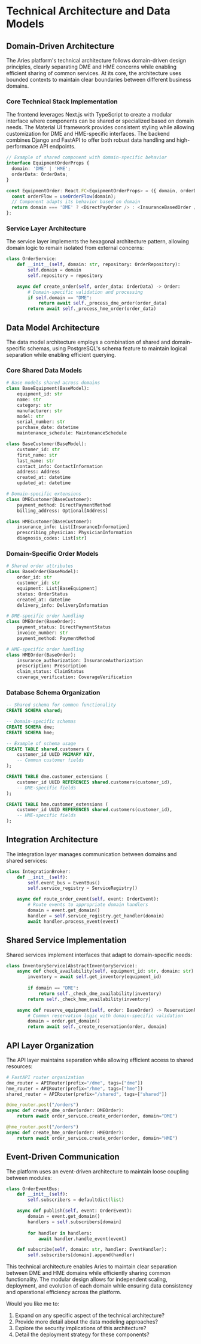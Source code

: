 # Technical Architecture and Data Models

## Domain-Driven Architecture

The Aries platform's technical architecture follows domain-driven design principles, clearly separating DME and HME concerns while enabling efficient sharing of common services. At its core, the architecture uses bounded contexts to maintain clear boundaries between different business domains.

### Core Technical Stack Implementation

The frontend leverages Next.js with TypeScript to create a modular interface where components can be shared or specialized based on domain needs. The Material UI framework provides consistent styling while allowing customization for DME and HME-specific interfaces. The backend combines Django and FastAPI to offer both robust data handling and high-performance API endpoints.

```typescript
// Example of shared component with domain-specific behavior
interface EquipmentOrderProps {
  domain: 'DME' | 'HME';
  orderData: OrderData;
}

const EquipmentOrder: React.FC<EquipmentOrderProps> = ({ domain, orderData }) => {
  const orderFlow = useOrderFlow(domain);
  // Component adapts its behavior based on domain
  return domain === 'DME' ? <DirectPayOrder /> : <InsuranceBasedOrder />;
};
```

### Service Layer Architecture

The service layer implements the hexagonal architecture pattern, allowing domain logic to remain isolated from external concerns:

```python
class OrderService:
    def __init__(self, domain: str, repository: OrderRepository):
        self.domain = domain
        self.repository = repository

    async def create_order(self, order_data: OrderData) -> Order:
        # Domain-specific validation and processing
        if self.domain == "DME":
            return await self._process_dme_order(order_data)
        return await self._process_hme_order(order_data)
```

## Data Model Architecture

The data model architecture employs a combination of shared and domain-specific schemas, using PostgreSQL's schema feature to maintain logical separation while enabling efficient querying.

### Core Shared Data Models

```python
# Base models shared across domains
class BaseEquipment(BaseModel):
    equipment_id: str
    name: str
    category: str
    manufacturer: str
    model: str
    serial_number: str
    purchase_date: datetime
    maintenance_schedule: MaintenanceSchedule

class BaseCustomer(BaseModel):
    customer_id: str
    first_name: str
    last_name: str
    contact_info: ContactInformation
    address: Address
    created_at: datetime
    updated_at: datetime

# Domain-specific extensions
class DMECustomer(BaseCustomer):
    payment_method: DirectPaymentMethod
    billing_address: Optional[Address]

class HMECustomer(BaseCustomer):
    insurance_info: List[InsuranceInformation]
    prescribing_physician: PhysicianInformation
    diagnosis_codes: List[str]
```

### Domain-Specific Order Models

```python
# Shared order attributes
class BaseOrder(BaseModel):
    order_id: str
    customer_id: str
    equipment: List[BaseEquipment]
    status: OrderStatus
    created_at: datetime
    delivery_info: DeliveryInformation

# DME-specific order handling
class DMEOrder(BaseOrder):
    payment_status: DirectPaymentStatus
    invoice_number: str
    payment_method: PaymentMethod

# HME-specific order handling
class HMEOrder(BaseOrder):
    insurance_authorization: InsuranceAuthorization
    prescription: Prescription
    claim_status: ClaimStatus
    coverage_verification: CoverageVerification
```

### Database Schema Organization

```sql
-- Shared schema for common functionality
CREATE SCHEMA shared;

-- Domain-specific schemas
CREATE SCHEMA dme;
CREATE SCHEMA hme;

-- Example of schema usage
CREATE TABLE shared.customers (
    customer_id UUID PRIMARY KEY,
    -- Common customer fields
);

CREATE TABLE dme.customer_extensions (
    customer_id UUID REFERENCES shared.customers(customer_id),
    -- DME-specific fields
);

CREATE TABLE hme.customer_extensions (
    customer_id UUID REFERENCES shared.customers(customer_id),
    -- HME-specific fields
);
```

## Integration Architecture

The integration layer manages communication between domains and shared services:

```python
class IntegrationBroker:
    def __init__(self):
        self.event_bus = EventBus()
        self.service_registry = ServiceRegistry()

    async def route_order_event(self, event: OrderEvent):
        # Route events to appropriate domain handlers
        domain = event.get_domain()
        handler = self.service_registry.get_handler(domain)
        await handler.process_event(event)
```

## Shared Service Implementation

Shared services implement interfaces that adapt to domain-specific needs:

```python
class InventoryService(AbstractInventoryService):
    async def check_availability(self, equipment_id: str, domain: str) -> bool:
        inventory = await self.get_inventory(equipment_id)
        
        if domain == "DME":
            return self._check_dme_availability(inventory)
        return self._check_hme_availability(inventory)

    async def reserve_equipment(self, order: BaseOrder) -> ReservationResult:
        # Common reservation logic with domain-specific validation
        domain = order.get_domain()
        return await self._create_reservation(order, domain)
```

## API Layer Organization

The API layer maintains separation while allowing efficient access to shared resources:

```python
# FastAPI router organization
dme_router = APIRouter(prefix="/dme", tags=["dme"])
hme_router = APIRouter(prefix="/hme", tags=["hme"])
shared_router = APIRouter(prefix="/shared", tags=["shared"])

@dme_router.post("/orders")
async def create_dme_order(order: DMEOrder):
    return await order_service.create_order(order, domain="DME")

@hme_router.post("/orders")
async def create_hme_order(order: HMEOrder):
    return await order_service.create_order(order, domain="HME")
```

## Event-Driven Communication

The platform uses an event-driven architecture to maintain loose coupling between modules:

```python
class OrderEventBus:
    def __init__(self):
        self.subscribers = defaultdict(list)

    async def publish(self, event: OrderEvent):
        domain = event.get_domain()
        handlers = self.subscribers[domain]
        
        for handler in handlers:
            await handler.handle_event(event)

    def subscribe(self, domain: str, handler: EventHandler):
        self.subscribers[domain].append(handler)
```

This technical architecture enables Aries to maintain clear separation between DME and HME domains while efficiently sharing common functionality. The modular design allows for independent scaling, deployment, and evolution of each domain while ensuring data consistency and operational efficiency across the platform.

Would you like me to:
1. Expand on any specific aspect of the technical architecture?
2. Provide more detail about the data modeling approaches?
3. Explore the security implications of this architecture?
4. Detail the deployment strategy for these components?